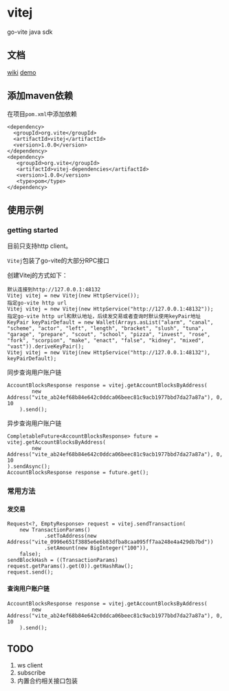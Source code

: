 # vitej
go-vite java sdk

## 文档

[wiki](https://vite.wiki/zh/api/javasdk_v2/)
[demo](https://github.com/vitelabs/vitej-demo)

## 添加maven依赖
在项目`pom.xml`中添加依赖
```
<dependency>
  <groupId>org.vite</groupId>
  <artifactId>vitej</artifactId>
  <version>1.0.0</version>
</dependency>
<dependency>
   <groupId>org.vite</groupId>
   <artifactId>vitej-dependencies</artifactId>
   <version>1.0.0</version>
   <type>pom</type>
</dependency>
```

## 使用示例

### getting started
目前只支持http client。

`Vitej`包装了go-vite的大部分RPC接口

创建Vitej的方式如下：
```
默认连接到http://127.0.0.1:48132
Vitej vitej = new Vitej(new HttpService());
指定go-vite http url
Vitej vitej = new Vitej(new HttpService("http://127.0.0.1:48132"));
指定go-vite http url和默认地址，后续发交易或者查询时默认使用keyPair地址
KeyPair keyPairDefault = new Wallet(Arrays.asList("alarm", "canal", "scheme", "actor", "left", "length", "bracket", "slush", "tuna", "garage", "prepare", "scout", "school", "pizza", "invest", "rose", "fork", "scorpion", "make", "enact", "false", "kidney", "mixed", "vast")).deriveKeyPair();
Vitej vitej = new Vitej(new HttpService("http://127.0.0.1:48132"), keyPairDefault);
```

同步查询用户账户链
```
AccountBlocksResponse response = vitej.getAccountBlocksByAddress(
        new Address("vite_ab24ef68b84e642c0ddca06beec81c9acb1977bbd7da27a87a"), 0, 10
    ).send();
```
异步查询用户账户链
```
CompletableFuture<AccountBlocksResponse> future = vitej.getAccountBlocksByAddress(
        new Address("vite_ab24ef68b84e642c0ddca06beec81c9acb1977bbd7da27a87a"), 0, 10
).sendAsync();
AccountBlocksResponse response = future.get();
```

### 常用方法

#### 发交易

```
Request<?, EmptyResponse> request = vitej.sendTransaction(
    new TransactionParams()
            .setToAddress(new Address("vite_0996e651f3885e6e6b83dfba8caa095ff7aa248e4a429db7bd"))
            .setAmount(new BigInteger("100")),
    false);
sendBlockHash = ((TransactionParams) request.getParams().get(0)).getHashRaw();
request.send();
```

#### 查询用户账户链
```
AccountBlocksResponse response = vitej.getAccountBlocksByAddress(
        new Address("vite_ab24ef68b84e642c0ddca06beec81c9acb1977bbd7da27a87a"), 0, 10
    ).send();
```

## TODO
1. ws client
2. subscribe
3. 内置合约相关接口包装
